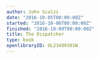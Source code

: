 ```yaml
---
author: John Scalzi
date: "2016-10-05T00:00:00Z"
started: "2016-10-06T00:00:00Z"
finished: "2016-10-09T00:00:00Z"
title: The Dispatcher
type: book
openlibraryID: OL23499381W
---
```

